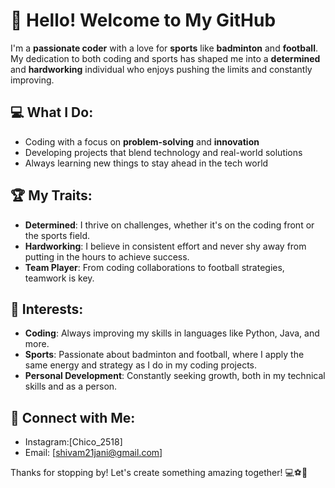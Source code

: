 # 👋 Hello! Welcome to My GitHub

I'm a **passionate coder** with a love for **sports** like **badminton** and **football**. My dedication to both coding and sports has shaped me into a **determined** and **hardworking** individual who enjoys pushing the limits and constantly improving.

## 💻 What I Do:
- Coding with a focus on **problem-solving** and **innovation**
- Developing projects that blend technology and real-world solutions
- Always learning new things to stay ahead in the tech world

## 🏆 My Traits:
- **Determined**: I thrive on challenges, whether it's on the coding front or the sports field.
- **Hardworking**: I believe in consistent effort and never shy away from putting in the hours to achieve success.
- **Team Player**: From coding collaborations to football strategies, teamwork is key.

## 🌟 Interests:
- **Coding**: Always improving my skills in languages like Python, Java, and more.
- **Sports**: Passionate about badminton and football, where I apply the same energy and strategy as I do in my coding projects.
- **Personal Development**: Constantly seeking growth, both in my technical skills and as a person.

## 🔗 Connect with Me:
- Instagram:[Chico_2518]
- Email: [shivam21jani@gmail.com]

Thanks for stopping by! Let's create something amazing together! 💻⚽🏸

